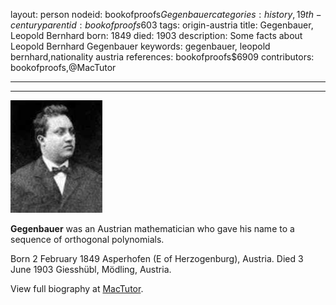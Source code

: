 layout: person
nodeid: bookofproofs$Gegenbauer
categories: history,19th-century
parentid: bookofproofs$603
tags: origin-austria
title: Gegenbauer, Leopold Bernhard
born: 1849
died: 1903
description: Some facts about Leopold Bernhard Gegenbauer
keywords: gegenbauer, leopold bernhard,nationality austria
references: bookofproofs$6909
contributors: bookofproofs,@MacTutor

---


---

![Gegenbauer.jpg](https://github.com/bookofproofs/bookofproofs.github.io/blob/main/_sources/_assets/images/portraits/Gegenbauer.jpg?raw=true)

**Gegenbauer** was an Austrian mathematician who gave his name to a sequence of orthogonal polynomials.

Born 2 February 1849 Asperhofen (E of Herzogenburg), Austria. Died 3 June 1903 Giesshübl, Mödling, Austria.


View full biography at [MacTutor](https://mathshistory.st-andrews.ac.uk/Biographies/Gegenbauer/).